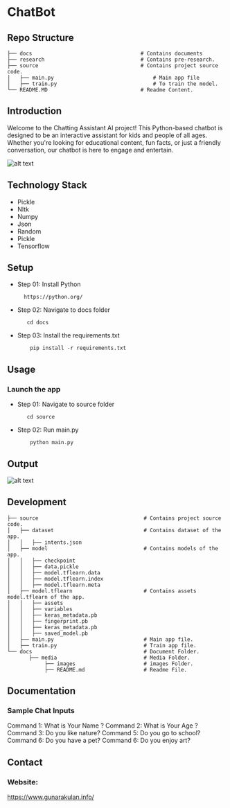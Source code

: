 # ChatBot



## Repo Structure

    ├── docs                                   # Contains documents  
    ├── research                               # Contains pre-research. 
    ├── source                                 # Contains project source code.
    │   ├── main.py                                # Main app file
    │   ├── train.py                               # To train the model.
    └── README.MD                              # Readme Content.
    

## Introduction

Welcome to the Chatting Assistant AI project! This Python-based chatbot is designed to be an interactive assistant for kids and people of all ages. Whether you're looking for educational content, fun facts, or just a friendly conversation, our chatbot is here to engage and entertain.

![alt text](images/2.png)

## Technology Stack

- Pickle
- Nltk
- Numpy
- Json
- Random
- Pickle
- Tensorflow

## Setup

- Step 01: Install Python

  ```
    https://python.org/
  ```

- Step 02: Navigate to docs folder

  ```
     cd docs
  ```

- Step 03: Install the requirements.txt

  ```
      pip install -r requirements.txt
  ```

## Usage

### Launch the app

- Step 01: Navigate to source folder

  ```
     cd source 
  ```

- Step 02: Run main.py

  ```
      python main.py 
  ```

## Output

![alt text](images/output.PNG)

## Development

    ├── source                                  # Contains project source code.
    │   ├── dataset                             # Contains dataset of the app.
    │   │   ├── intents.json                 
    │   ├── model                               # Contains models of the app.
    │   │   ├── checkpoint          
    │   │   ├── data.pickle
    │   │   ├── model.tflearn.data          
    │   │   ├── model.tflearn.index 
    │   │   ├── model.tflearn.meta  
    │   ├── model.tflearn                       # Contains assets model.tflearn of the app.
    │   │   ├── assets                
    │   │   ├── variables
    │   │   ├── keras_metadata.pb                 
    │   │   ├── fingerprint.pb
    │   │   ├── keras_metadata.pb                 
    │   │   ├── saved_model.pb              
    │   ├── main.py                             # Main app file.
    │   ├── train.py                            # Train app file.                            
    └── docs                                    # Document Folder.
           ├── media                            # Media Folder.
                ├── images                      # images Folder.
                ├── README.md                   # Readme File.

## Documentation

### Sample Chat Inputs

Command 1: What is Your Name ?
Command 2: What is Your Age ?
Command 3: Do you like nature?
Command 5: Do you go to school?
Command 6: Do you have a pet?
Command 6: Do you enjoy art?

## Contact

### Website:

https://www.gunarakulan.info/